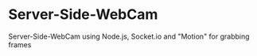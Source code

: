 Server-Side-WebCam
==================

Server-Side-WebCam using Node.js, Socket.io and "Motion" for grabbing frames